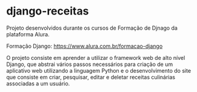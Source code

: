 # django-receitas
Projeto desenvolvidos durante os cursos de Formação de Djnago da plataforma Alura.

Formação Django: https://www.alura.com.br/formacao-django  

O projeto consiste em aprender a utilizar o framework web de alto nível Django, que abstrai vários passos necessários para criação de um aplicativo web utilizando a linguagem Python e o desenvolvimento do site que consiste em  criar, pesquisar, editar e deletar receitas culinárias associadas a um usuário.
